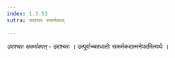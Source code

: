 ```yaml
---
index: 1.3.53
sutra: उदश्चरः सकर्मकात्

---
```

_उदश्चरः सकर्मकात्_ - उदश्चरः । उत्पूर्वाच्चरधातोः सकर्मकदात्मनेपदमित्यर्थः ।